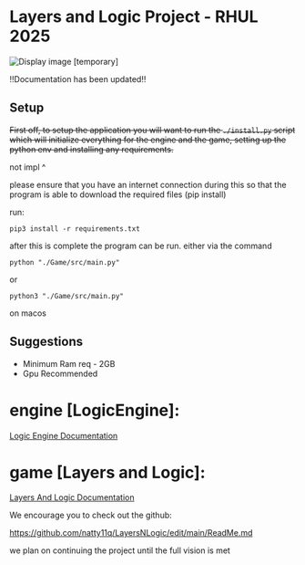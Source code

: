 # Layers and Logic Project - RHUL 2025
[MainImage]: Docs/img/Larx_Stand.png "Mainimage"
![Display image [temporary]][MainImage]

‼️Documentation has been updated‼️

## Setup
~~First off, to setup the application you will want to run the `./install.py` script which will initialize everything for the engine and the game, setting up the python env and installing any requirements.~~

not impl ^

please ensure that you have an internet connection during this so that the program is able to download the required files (pip install)

run:

```
pip3 install -r requirements.txt
```


after this is complete the program can be run. either via the command

```
python "./Game/src/main.py"
```

or 

```
python3 "./Game/src/main.py"
```
on macos

<!-- or by running the `./run.py` file -->

<!-- the final option is to use the mainapp executable (note that this is just to launch the python app and does not contain any compiled code relevant to the runtime of the application) -->



## Suggestions

* Minimum Ram req - 2GB
* Gpu Recommended


# engine [LogicEngine]:
[Logic Engine Documentation](./ApplicationEngine/EngineDocs.md "Logic Engine Documentation")

# game [Layers and Logic]:
[Layers And Logic Documentation](./Game/GameDocs.md "Layers And Logic Documentation")



We encourage you to check out the github:

https://github.com/natty11q/LayersNLogic/edit/main/ReadMe.md

we plan on continuing the project until the full vision is met
